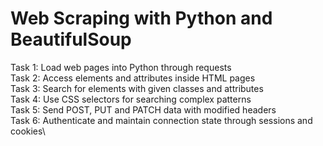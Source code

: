 # Web Scraping with Python and BeautifulSoup
Task 1: Load web pages into Python through requests\
Task 2: Access elements and attributes inside HTML pages\
Task 3: Search for elements with given classes and attributes\
Task 4: Use CSS selectors for searching complex patterns\
Task 5: Send POST, PUT and PATCH data with modified headers\
Task 6: Authenticate and maintain connection state through sessions and cookies\
